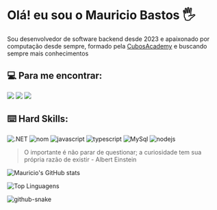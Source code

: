 # Olá! eu sou o Mauricio Bastos :raised_hand_with_fingers_splayed:

Sou desenvolvedor de software backend desde 2023 e apaixonado por computação desde sempre, formado pela [CubosAcademy](https://l1nq.com/775hS) e buscando sempre mais conhecimentos

## :computer: Para me encontrar:
<div>
  <a href="mailto:mauriciodeb84@gmail.com"><img src="https://img.shields.io/badge/Gmail-D14836?style=for-the-badge&logo=gmail&logoColor=white"/></a>
  <a href="https://www.instagram.com/m.bastos.__/"><img src="https://img.shields.io/badge/Instagram-E4405F?style=for-the-badge&logo=instagram&logoColor=white"/></a>
  <a href="https://www.linkedin.com/in/maur%C3%ADcio-bastos-272794242/"><img src="https://img.shields.io/badge/LinkedIn-0077B5?style=for-the-badge&logo=linkedin&logoColor=white"/></a>
</div>

## :keyboard: Hard Skills:
![.NET](https://img.shields.io/badge/.NET-512BD4?style=for-the-badge&logo=dotnet&logoColor=white)
![nom](https://img.shields.io/badge/npm-CB3837?style=for-the-badge&logo=npm&logoColor=white)
![javascript](https://img.shields.io/badge/JavaScript-323330?style=for-the-badge&logo=javascript&logoColor=F7DF1E)
![typescript](https://img.shields.io/badge/TypeScript-007ACC?style=for-the-badge&logo=typescript&logoColor=white)
![MySql](https://img.shields.io/badge/MySQL-005C84?style=for-the-badge&logo=mysql&logoColor=white)
![nodejs](https://img.shields.io/badge/Node%20js-339933?style=for-the-badge&logo=nodedotjs&logoColor=white)

>O importante é não parar de questionar; a curiosidade tem sua própria razão de existir - Albert Einstein
>

![Mauricio's GitHub stats](https://github-readme-stats.vercel.app/api?username=mauriciobastosdev&show_icons=true&theme=dracula)

![Top Linguagens](https://github-readme-stats.vercel.app/api/top-langs/?username=mauriciobastosdev&theme=tokyonight&custom_title=Top%20%Linguagens)

<picture>
  <source media="(prefers-color-scheme: dark)" srcset="github-snake-dark.svg" />
  <source media="(prefers-color-scheme: light)" srcset="github-snake.svg" />
  <img alt="github-snake" src="github-snake.svg" />
</picture>
